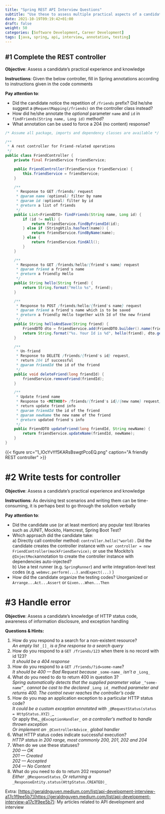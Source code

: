 ```yaml
---
title: "Spring REST API Interview Questions"
subtitle: "Use these to assess multiple practical aspects of a candidate’s skills and experience"
date: 2021-10-19T09:19:42+01:00
draft: false
weight: 50
categories: [Software Development, Career Development]
tags: [java, spring, api, interview, annotation, testing]
---
```


#1 Complete the REST controller
-------------------------------

**Objective**: Assess a candidate’s practical experience and knowledge

**Instructions**: Given the below controller, fill in Spring annotations according to instructions given in the code comments

**Pay attention to**:

*   Did the candidate notice the repetition of `/friends` prefix? Did he/she suggest a `@RequestMapping(/friends)` on the controller class instead?
*   How did he/she annotate the _optional_ parameter `name` and `id` in `findFriends(String name, Long id)` method?
*   What annotation can be used to force a 204 (no content) response?

```java
/* Assume all package, imports and dependency classes are available */

/**
 * A rest controller for Friend-related operations
 */
public class FriendController {
    private final FriendService friendService;

    public FriendController(FriendService friendService) {
        this.friendService = friendService;
    }

    /**
     * Response to GET /friends/ request
     * @param name (optional) filter by name
     * @param id (optional) filter by id
     * @return a list of friends
     */
    public List<FriendDTO> findFriends(String name, Long id) {
        if (id != null) {
            return friendService.findByFriendId(id);
        } else if (StringUtils.hasText(name)) {
            return friendService.findByName(name);
        } else {
            return friendService.findAll();
        }
    }

    /**
     * Response to GET /friends/hello/{friend's name} request
     * @param friend a friend's name
     * @return a friendly Hello
     */
    public String hello(String friend) {
        return String.format("Hello %s", friend);
    }

    /**
     * Response to POST /friends/hello/{friend's name} request
     * @param friend a friend's name which is to be saved
     * @return a friendly Hello together with Id of the new friend
     */
    public String helloAndSave(String friend) {
        FriendDTO dto = friendService.add(FriendDTO.builder().name(friend).createDt(LocalDateTime.now()).build());
        return String.format("%s. Your Id is %d", hello(friend), dto.getId());
    }

    /**
     * Un-friend
     * Response to DELETE /friends/{friend's id} request, 
     * return 204 if successful
     * @param friendId the id of the friend
     */
    public void deleteFriend(long friendId) {
        friendService.removeFriend(friendId);
    }

    /**
     * Update friend name
     * Response to <METHOD?> /friends/{friend's id}/{new name} request, 
     * return update friend info
     * @param friendId the id of the friend
     * @param newName the new name of the friend
     * @return updated friend's info
     */
    public FriendDTO updateFriend(long friendId, String newName) {
        return friendService.updateName(friendId, newName);
    }
}
```

{{< figure src="1_lOcYvYf5KARsBswgtPcoEQ.png" caption="A friendly REST controller" >}}


#2 Write tests for controller
=============================

**Objective**: Assess a candidate’s practical experience and knowledge

**Instructions**: As devising test scenarios and writing them can be time-consuming, it is perhaps best to go through the solution verbally

**Pay attention to**:

*   Did the candidate use (or at least mention) any popular test libraries such as JUNIT, Mockito, Hamcrest, Spring Boot Test?
*   Which approach did the candidate take:  
    a) Directly call controller method: `controller.hello("world)` . Did the candidate creates the controller instance with `var controller = new FriendController(mockFriendService);` or use the Mockito’s `@InjectMock`annotation to create the controller instance with dependencies auto-injected?  
    b) Use a test runner (e.g. `SpringRunner`) and write integration-level test codes (e.g. `webmvc.perform(...).andExpect(...)` )
*   How did the candidate organize the testing codes? Unorganized or `Arrange...Act...Assert` or `Given...When...Then`

#3 Handle error
===============

**Objective**: Assess a candidate’s knowledge of HTTP status code, awareness of information disclosure, and exception handling

**Questions & Hints:**

1.  How do you respond to a search for a non-existent resource?  
    _An empty list_ `_[]_` _is a fine response to a search query_
2.  How do you respond to a `GET /friends/123` when there is no record with id 123?  
    _It should be a 404 response_
3.  How do you respond to a `GET /friends/?id=some-name`?  
    _It should be 400 — Bad Request because_ `_some-name_` _isn’t a_ `_Long_`
4.  What do you need to do to return 400 in question 3?  
    _Spring automatically detects that the supplied parameter value_ `_"some-name”_` _cannot be cast to the declared_ `_Long id_` _method parameter and returns 400. The control never reaches the controller’s code_
5.  How do you map an application exception to a particular HTTP status code?  
    _It could be a custom exception annotated with_ `_@RequestStatus(status = HttpStatus.XYZ)_`_  
    Or apply the_`_@ExceptionHandler_` _on a controller’s method to handle thrown exception  
    Or implement an_ `_@ControllerAdvice_` _global handler_
6.  What HTTP status codes indicate successful execution?  
    _HTTP status in 200 range, most commonly 200, 201, 202 and 204_
7.  When do we use these statuses?  
    _200 — OK  
    201 — Created  
    202 — Accepted  
    204 — No Content_
8.  What do you need to do to return 202 response?  
    _Either_ `_@ResponseStatus_`_Or returning a_ `_ResponseEntity.status(HttpStatus.CREATED)_`

Extra: [https://geraldnguyen.medium.com/list/api-development-interview-a17c1f9ee5b7](https://geraldnguyen.medium.com/list/api-development-interview-a17c1f9ee5b7): My articles related to API development and interview